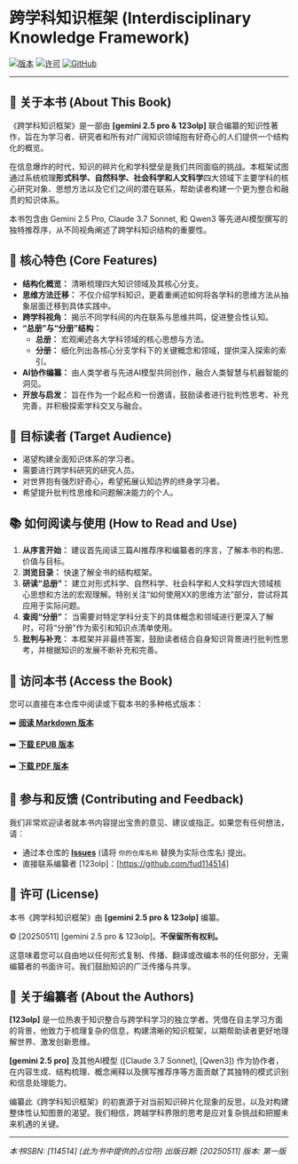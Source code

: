 # 跨学科知识框架 (Interdisciplinary Knowledge Framework)

[![版本](https://img.shields.io/badge/版本-第一版-blue)](./跨学科知识框架%20-%20Gemini%202.5%20Pro%20Preview%2005-06%20&%20123olp.md)
[![许可](https://img.shields.io/badge/许可-不保留所有权利-lightgrey)](./跨学科知识框架%20-%20Gemini%202.5%20Pro%20Preview%2005-06%20&%20123olp.md#版权信息)
[![GitHub](https://img.shields.io/badge/GitHub-fud114514-green)](https://github.com/fud114514)

---

## 📖 关于本书 (About This Book)

《跨学科知识框架》是一部由 **[gemini 2.5 pro & 123olp]** 联合编纂的知识性著作，旨在为学习者、研究者和所有对广阔知识领域抱有好奇心的人们提供一个结构化的概览。

在信息爆炸的时代，知识的碎片化和学科壁垒是我们共同面临的挑战。本框架试图通过系统梳理**形式科学、自然科学、社会科学和人文科学**四大领域下主要学科的核心研究对象、思想方法以及它们之间的潜在联系，帮助读者构建一个更为整合和融贯的知识体系。

本书包含由 Gemini 2.5 Pro, Claude 3.7 Sonnet, 和 Qwen3 等先进AI模型撰写的独特推荐序，从不同视角阐述了跨学科知识结构的重要性。

## 🌟 核心特色 (Core Features)

*   **结构化概览：** 清晰梳理四大知识领域及其核心分支。
*   **思维方法迁移：** 不仅介绍学科知识，更着重阐述如何将各学科的思维方法从抽象层面迁移到具体实践中。
*   **跨学科视角：** 揭示不同学科间的内在联系与思维共鸣，促进整合性认知。
*   **“总册”与“分册”结构：**
    *   **总册：** 宏观阐述各大学科领域的核心思想与方法。
    *   **分册：** 细化列出各核心分支学科下的关键概念和领域，提供深入探索的索引。
*   **AI协作编纂：** 由人类学者与先进AI模型共同创作，融合人类智慧与机器智能的洞见。
*   **开放与启发：** 旨在作为一个起点和一份邀请，鼓励读者进行批判性思考、补充完善，并积极探索学科交叉与融合。

## 🎯 目标读者 (Target Audience)

*   渴望构建全面知识体系的学习者。
*   需要进行跨学科研究的研究人员。
*   对世界抱有强烈好奇心，希望拓展认知边界的终身学习者。
*   希望提升批判性思维和问题解决能力的个人。

## 📚 如何阅读与使用 (How to Read and Use)

1.  **从序言开始：** 建议首先阅读三篇AI推荐序和编纂者的序言，了解本书的构思、价值与目标。
2.  **浏览目录：** 快速了解全书的结构框架。
3.  **研读“总册”：** 建立对形式科学、自然科学、社会科学和人文科学四大领域核心思想和方法的宏观理解。特别关注“如何使用XX的思维方法”部分，尝试将其应用于实际问题。
4.  **查阅“分册”：** 当需要对特定学科分支下的具体概念和领域进行更深入了解时，可将“分册”作为索引和知识点清单使用。
5.  **批判与补充：** 本框架并非最终答案，鼓励读者结合自身知识背景进行批判性思考，并根据知识的发展不断补充和完善。

## 🚀 访问本书 (Access the Book)

您可以直接在本仓库中阅读或下载本书的多种格式版本：

➡️ **[阅读 Markdown 版本](./跨学科知识框架%20-%20Gemini%202.5%20Pro%20Preview%2005-06%20&%20123olp.md)**

➡️ **[下载 EPUB 版本](./跨学科知识框架%20-%20Gemini%202.5%20Pro%20Preview%2005-06%20&%20123olp.epub)**

➡️ **[下载 PDF 版本](./跨学科知识框架%20-%20Gemini%202.5%20Pro%20Preview%2005-06%20&%20123olp.pdf)**

## 🤝 参与和反馈 (Contributing and Feedback)

我们非常欢迎读者就本书内容提出宝贵的意见、建议或指正。如果您有任何想法，请：

*   通过本仓库的 **[Issues](https://github.com/fud114514/你的仓库名称/issues)** (请将 `你的仓库名称` 替换为实际仓库名) 提出。
*   直接联系编纂者 [123olp]：[https://github.com/fud114514]

## 📝 许可 (License)

本书《跨学科知识框架》由 **[gemini 2.5 pro & 123olp]** 编纂。

© [20250511] [gemini 2.5 pro & 123olp]。**不保留所有权利。**

这意味着您可以自由地以任何形式复制、传播、翻译或改编本书的任何部分，无需编纂者的书面许可。我们鼓励知识的广泛传播与共享。

## 👤 关于编纂者 (About the Authors)

**[123olp]** 是一位热衷于知识整合与跨学科学习的独立学者。凭借在自主学习方面的背景，他致力于梳理复杂的信息，构建清晰的知识框架，以期帮助读者更好地理解世界、激发创新思维。

**[gemini 2.5 pro]** 及其他AI模型 ([Claude 3.7 Sonnet], [Qwen3]) 作为协作者，在内容生成、结构梳理、概念阐释以及撰写推荐序等方面贡献了其独特的模式识别和信息处理能力。

编纂此《跨学科知识框架》的初衷源于对当前知识碎片化现象的反思，以及对构建整体性认知图景的渴望。我们相信，跨越学科界限的思考是应对复杂挑战和把握未来机遇的关键。

---

*本书ISBN: [114514] (此为书中提供的占位符)*
*出版日期: [20250511]*
*版本: 第一版*
